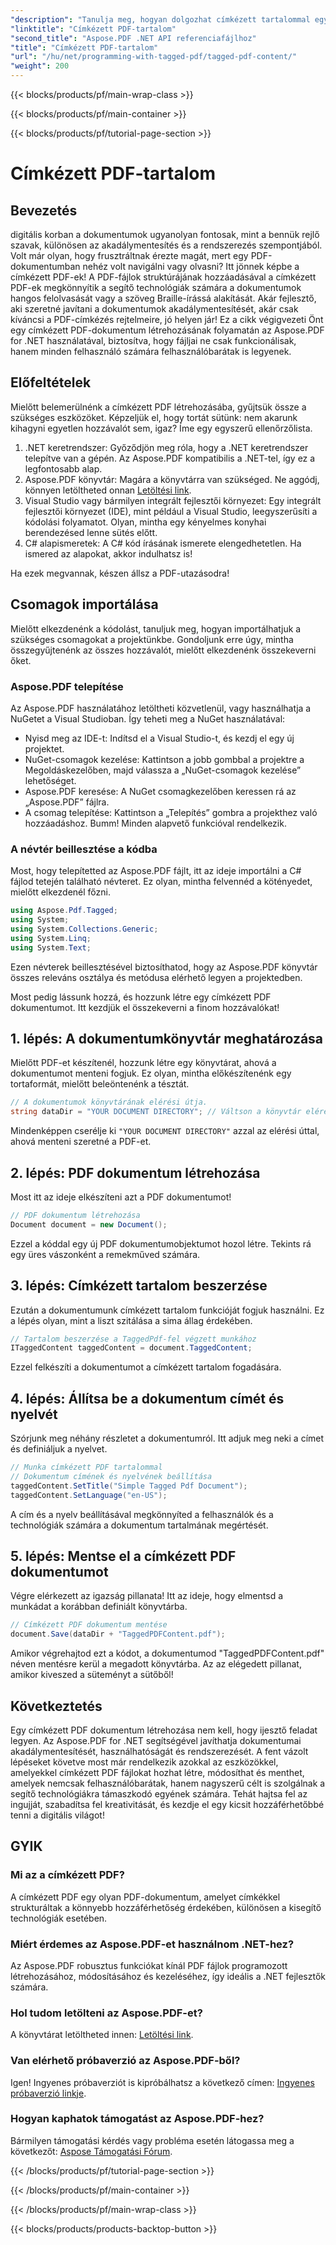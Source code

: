 ```yaml
---
"description": "Tanulja meg, hogyan dolgozhat címkézett tartalommal egy PDF dokumentumban az Aspose.PDF for .NET segítségével. Lépésről lépésre útmutató a címkék használatához."
"linktitle": "Címkézett PDF-tartalom"
"second_title": "Aspose.PDF .NET API referenciafájlhoz"
"title": "Címkézett PDF-tartalom"
"url": "/hu/net/programming-with-tagged-pdf/tagged-pdf-content/"
"weight": 200
---
```


{{< blocks/products/pf/main-wrap-class >}}

{{< blocks/products/pf/main-container >}}

{{< blocks/products/pf/tutorial-page-section >}}

# Címkézett PDF-tartalom

## Bevezetés

digitális korban a dokumentumok ugyanolyan fontosak, mint a bennük rejlő szavak, különösen az akadálymentesítés és a rendszerezés szempontjából. Volt már olyan, hogy frusztráltnak érezte magát, mert egy PDF-dokumentumban nehéz volt navigálni vagy olvasni? Itt jönnek képbe a címkézett PDF-ek! A PDF-fájlok struktúrájának hozzáadásával a címkézett PDF-ek megkönnyítik a segítő technológiák számára a dokumentumok hangos felolvasását vagy a szöveg Braille-írássá alakítását. Akár fejlesztő, aki szeretné javítani a dokumentumok akadálymentesítését, akár csak kíváncsi a PDF-címkézés rejtelmeire, jó helyen jár! Ez a cikk végigvezeti Önt egy címkézett PDF-dokumentum létrehozásának folyamatán az Aspose.PDF for .NET használatával, biztosítva, hogy fájljai ne csak funkcionálisak, hanem minden felhasználó számára felhasználóbarátak is legyenek.

## Előfeltételek

Mielőtt belemerülnénk a címkézett PDF létrehozásába, gyűjtsük össze a szükséges eszközöket. Képzeljük el, hogy tortát sütünk: nem akarunk kihagyni egyetlen hozzávalót sem, igaz? Íme egy egyszerű ellenőrzőlista.

1. .NET keretrendszer: Győződjön meg róla, hogy a .NET keretrendszer telepítve van a gépén. Az Aspose.PDF kompatibilis a .NET-tel, így ez a legfontosabb alap.
2. Aspose.PDF könyvtár: Magára a könyvtárra van szükséged. Ne aggódj, könnyen letöltheted onnan [Letöltési link](https://releases.aspose.com/pdf/net/).
3. Visual Studio vagy bármilyen integrált fejlesztői környezet: Egy integrált fejlesztői környezet (IDE), mint például a Visual Studio, leegyszerűsíti a kódolási folyamatot. Olyan, mintha egy kényelmes konyhai berendezésed lenne sütés előtt.
4. C# alapismeretek: A C# kód írásának ismerete elengedhetetlen. Ha ismered az alapokat, akkor indulhatsz is!

Ha ezek megvannak, készen állsz a PDF-utazásodra!

## Csomagok importálása

Mielőtt elkezdenénk a kódolást, tanuljuk meg, hogyan importálhatjuk a szükséges csomagokat a projektünkbe. Gondoljunk erre úgy, mintha összegyűjtenénk az összes hozzávalót, mielőtt elkezdenénk összekeverni őket.

### Aspose.PDF telepítése

Az Aspose.PDF használatához letöltheti közvetlenül, vagy használhatja a NuGetet a Visual Studioban. Így teheti meg a NuGet használatával:

- Nyisd meg az IDE-t: Indítsd el a Visual Studio-t, és kezdj el egy új projektet.
- NuGet-csomagok kezelése: Kattintson a jobb gombbal a projektre a Megoldáskezelőben, majd válassza a „NuGet-csomagok kezelése” lehetőséget.
- Aspose.PDF keresése: A NuGet csomagkezelőben keressen rá az „Aspose.PDF” fájlra.
- A csomag telepítése: Kattintson a „Telepítés” gombra a projekthez való hozzáadáshoz. Bumm! Minden alapvető funkcióval rendelkezik.

### A névtér beillesztése a kódba

Most, hogy telepítetted az Aspose.PDF fájlt, itt az ideje importálni a C# fájlod tetején található névteret. Ez olyan, mintha felvennéd a kötényedet, mielőtt elkezdenél főzni.

```csharp
using Aspose.Pdf.Tagged;
using System;
using System.Collections.Generic;
using System.Linq;
using System.Text;
```

Ezen névterek beillesztésével biztosíthatod, hogy az Aspose.PDF könyvtár összes releváns osztálya és metódusa elérhető legyen a projektedben.

Most pedig lássunk hozzá, és hozzunk létre egy címkézett PDF dokumentumot. Itt kezdjük el összekeverni a finom hozzávalókat!

## 1. lépés: A dokumentumkönyvtár meghatározása

Mielőtt PDF-et készítenél, hozzunk létre egy könyvtárat, ahová a dokumentumot menteni fogjuk. Ez olyan, mintha előkészítenénk egy tortaformát, mielőtt beleöntenénk a tésztát.

```csharp
// A dokumentumok könyvtárának elérési útja.
string dataDir = "YOUR DOCUMENT DIRECTORY"; // Váltson a könyvtár elérési útjára
```

Mindenképpen cserélje ki `"YOUR DOCUMENT DIRECTORY"` azzal az elérési úttal, ahová menteni szeretné a PDF-et. 

## 2. lépés: PDF dokumentum létrehozása

Most itt az ideje elkészíteni azt a PDF dokumentumot! 

```csharp
// PDF dokumentum létrehozása
Document document = new Document();
```

Ezzel a kóddal egy új PDF dokumentumobjektumot hozol létre. Tekints rá egy üres vászonként a remekműved számára.

## 3. lépés: Címkézett tartalom beszerzése

Ezután a dokumentumunk címkézett tartalom funkcióját fogjuk használni. Ez a lépés olyan, mint a liszt szitálása a sima állag érdekében.

```csharp
// Tartalom beszerzése a TaggedPdf-fel végzett munkához
ITaggedContent taggedContent = document.TaggedContent;
```

Ezzel felkészíti a dokumentumot a címkézett tartalom fogadására.

## 4. lépés: Állítsa be a dokumentum címét és nyelvét

Szórjunk meg néhány részletet a dokumentumról. Itt adjuk meg neki a címet és definiáljuk a nyelvet. 

```csharp
// Munka címkézett PDF tartalommal
// Dokumentum címének és nyelvének beállítása
taggedContent.SetTitle("Simple Tagged Pdf Document");
taggedContent.SetLanguage("en-US");
```

A cím és a nyelv beállításával megkönnyíted a felhasználók és a technológiák számára a dokumentum tartalmának megértését.

## 5. lépés: Mentse el a címkézett PDF dokumentumot

Végre elérkezett az igazság pillanata! Itt az ideje, hogy elmentsd a munkádat a korábban definiált könyvtárba.

```csharp
// Címkézett PDF dokumentum mentése
document.Save(dataDir + "TaggedPDFContent.pdf");
```

Amikor végrehajtod ezt a kódot, a dokumentumod "TaggedPDFContent.pdf" néven mentésre kerül a megadott könyvtárba. Az az elégedett pillanat, amikor kiveszed a süteményt a sütőből!

## Következtetés

Egy címkézett PDF dokumentum létrehozása nem kell, hogy ijesztő feladat legyen. Az Aspose.PDF for .NET segítségével javíthatja dokumentumai akadálymentesítését, használhatóságát és rendszerezését. A fent vázolt lépéseket követve most már rendelkezik azokkal az eszközökkel, amelyekkel címkézett PDF fájlokat hozhat létre, módosíthat és menthet, amelyek nemcsak felhasználóbarátak, hanem nagyszerű célt is szolgálnak a segítő technológiákra támaszkodó egyének számára. Tehát hajtsa fel az ingujját, szabadítsa fel kreativitását, és kezdje el egy kicsit hozzáférhetőbbé tenni a digitális világot!

## GYIK

### Mi az a címkézett PDF?
A címkézett PDF egy olyan PDF-dokumentum, amelyet címkékkel strukturáltak a könnyebb hozzáférhetőség érdekében, különösen a kisegítő technológiák esetében.

### Miért érdemes az Aspose.PDF-et használnom .NET-hez?
Az Aspose.PDF robusztus funkciókat kínál PDF fájlok programozott létrehozásához, módosításához és kezeléséhez, így ideális a .NET fejlesztők számára.

### Hol tudom letölteni az Aspose.PDF-et?
A könyvtárat letöltheted innen: [Letöltési link](https://releases.aspose.com/pdf/net/).

### Van elérhető próbaverzió az Aspose.PDF-ből?
Igen! Ingyenes próbaverziót is kipróbálhatsz a következő címen: [Ingyenes próbaverzió linkje](https://releases.aspose.com/).

### Hogyan kaphatok támogatást az Aspose.PDF-hez?
Bármilyen támogatási kérdés vagy probléma esetén látogassa meg a következőt: [Aspose Támogatási Fórum](https://forum.aspose.com/c/pdf/10).

{{< /blocks/products/pf/tutorial-page-section >}}

{{< /blocks/products/pf/main-container >}}

{{< /blocks/products/pf/main-wrap-class >}}

{{< blocks/products/products-backtop-button >}}